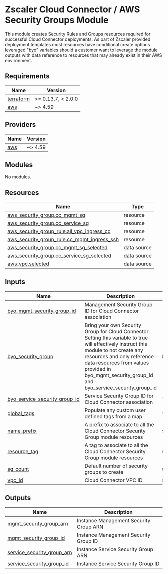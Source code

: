 # Zscaler Cloud Connector / AWS Security Groups Module

This module creates Security Rules and Groups resources required for successful Cloud Connector deployments. As part of Zscaler provided deployment templates most resources have conditional create options leveraged "byo" variables should a customer want to leverage the module outputs with data reference to resources that may already exist in their AWS environment.

<!-- BEGINNING OF PRE-COMMIT-TERRAFORM DOCS HOOK -->
## Requirements

| Name | Version |
|------|---------|
| <a name="requirement_terraform"></a> [terraform](#requirement\_terraform) | >= 0.13.7, < 2.0.0 |
| <a name="requirement_aws"></a> [aws](#requirement\_aws) | ~> 4.59 |

## Providers

| Name | Version |
|------|---------|
| <a name="provider_aws"></a> [aws](#provider\_aws) | ~> 4.59 |

## Modules

No modules.

## Resources

| Name | Type |
|------|------|
| [aws_security_group.cc_mgmt_sg](https://registry.terraform.io/providers/hashicorp/aws/latest/docs/resources/security_group) | resource |
| [aws_security_group.cc_service_sg](https://registry.terraform.io/providers/hashicorp/aws/latest/docs/resources/security_group) | resource |
| [aws_security_group_rule.all_vpc_ingress_cc](https://registry.terraform.io/providers/hashicorp/aws/latest/docs/resources/security_group_rule) | resource |
| [aws_security_group_rule.cc_mgmt_ingress_ssh](https://registry.terraform.io/providers/hashicorp/aws/latest/docs/resources/security_group_rule) | resource |
| [aws_security_group.cc_mgmt_sg_selected](https://registry.terraform.io/providers/hashicorp/aws/latest/docs/data-sources/security_group) | data source |
| [aws_security_group.cc_service_sg_selected](https://registry.terraform.io/providers/hashicorp/aws/latest/docs/data-sources/security_group) | data source |
| [aws_vpc.selected](https://registry.terraform.io/providers/hashicorp/aws/latest/docs/data-sources/vpc) | data source |

## Inputs

| Name | Description | Type | Default | Required |
|------|-------------|------|---------|:--------:|
| <a name="input_byo_mgmt_security_group_id"></a> [byo\_mgmt\_security\_group\_id](#input\_byo\_mgmt\_security\_group\_id) | Management Security Group ID for Cloud Connector association | `list(string)` | `null` | no |
| <a name="input_byo_security_group"></a> [byo\_security\_group](#input\_byo\_security\_group) | Bring your own Security Group for Cloud Connector. Setting this variable to true will effectively instruct this module to not create any resources and only reference data resources from values provided in byo\_mgmt\_security\_group\_id and byo\_service\_security\_group\_id | `bool` | `false` | no |
| <a name="input_byo_service_security_group_id"></a> [byo\_service\_security\_group\_id](#input\_byo\_service\_security\_group\_id) | Service Security Group ID for Cloud Connector association | `list(string)` | `null` | no |
| <a name="input_global_tags"></a> [global\_tags](#input\_global\_tags) | Populate any custom user defined tags from a map | `map(string)` | `{}` | no |
| <a name="input_name_prefix"></a> [name\_prefix](#input\_name\_prefix) | A prefix to associate to all the Cloud Connector Security Group module resources | `string` | `null` | no |
| <a name="input_resource_tag"></a> [resource\_tag](#input\_resource\_tag) | A tag to associate to all the Cloud Connector Security Group module resources | `string` | `null` | no |
| <a name="input_sg_count"></a> [sg\_count](#input\_sg\_count) | Default number of security groups to create | `number` | `1` | no |
| <a name="input_vpc_id"></a> [vpc\_id](#input\_vpc\_id) | Cloud Connector VPC ID | `string` | n/a | yes |

## Outputs

| Name | Description |
|------|-------------|
| <a name="output_mgmt_security_group_arn"></a> [mgmt\_security\_group\_arn](#output\_mgmt\_security\_group\_arn) | Instance Management Security Group ARN |
| <a name="output_mgmt_security_group_id"></a> [mgmt\_security\_group\_id](#output\_mgmt\_security\_group\_id) | Instance Management Security Group ID |
| <a name="output_service_security_group_arn"></a> [service\_security\_group\_arn](#output\_service\_security\_group\_arn) | Instance Service Security Group ARN |
| <a name="output_service_security_group_id"></a> [service\_security\_group\_id](#output\_service\_security\_group\_id) | Instance Service Security Group ID |
<!-- END OF PRE-COMMIT-TERRAFORM DOCS HOOK -->
